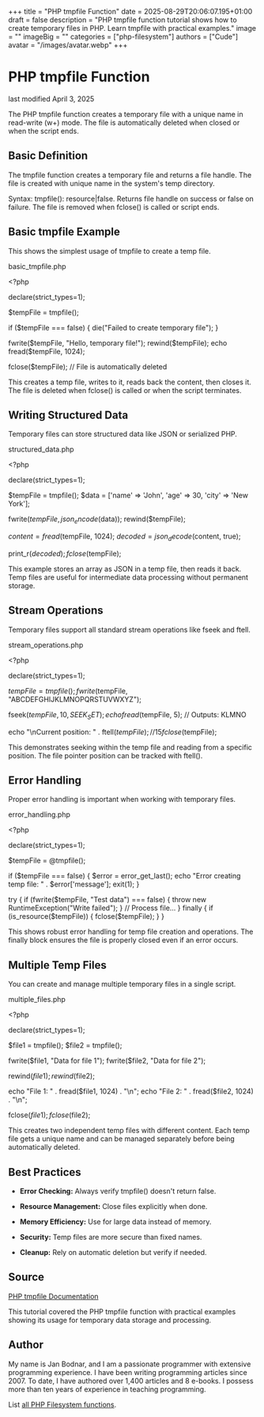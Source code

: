 +++
title = "PHP tmpfile Function"
date = 2025-08-29T20:06:07.195+01:00
draft = false
description = "PHP tmpfile function tutorial shows how to create temporary files in PHP. Learn tmpfile with practical examples."
image = ""
imageBig = ""
categories = ["php-filesystem"]
authors = ["Cude"]
avatar = "/images/avatar.webp"
+++

# PHP tmpfile Function

last modified April 3, 2025

The PHP tmpfile function creates a temporary file with a unique name
in read-write (w+) mode. The file is automatically deleted when closed or when
the script ends.

## Basic Definition

The tmpfile function creates a temporary file and returns a file
handle. The file is created with unique name in the system's temp directory.

Syntax: tmpfile(): resource|false. Returns file handle on success
or false on failure. The file is removed when fclose() is called or script ends.

## Basic tmpfile Example

This shows the simplest usage of tmpfile to create a temp file.

basic_tmpfile.php
  

&lt;?php

declare(strict_types=1);

$tempFile = tmpfile();

if ($tempFile === false) {
    die("Failed to create temporary file");
}

fwrite($tempFile, "Hello, temporary file!");
rewind($tempFile);
echo fread($tempFile, 1024);

fclose($tempFile); // File is automatically deleted

This creates a temp file, writes to it, reads back the content, then closes it.
The file is deleted when fclose() is called or when the script terminates.

## Writing Structured Data

Temporary files can store structured data like JSON or serialized PHP.

structured_data.php
  

&lt;?php

declare(strict_types=1);

$tempFile = tmpfile();
$data = ['name' =&gt; 'John', 'age' =&gt; 30, 'city' =&gt; 'New York'];

fwrite($tempFile, json_encode($data));
rewind($tempFile);

$content = fread($tempFile, 1024);
$decoded = json_decode($content, true);

print_r($decoded);
fclose($tempFile);

This example stores an array as JSON in a temp file, then reads it back. Temp
files are useful for intermediate data processing without permanent storage.

## Stream Operations

Temporary files support all standard stream operations like fseek and ftell.

stream_operations.php
  

&lt;?php

declare(strict_types=1);

$tempFile = tmpfile();
fwrite($tempFile, "ABCDEFGHIJKLMNOPQRSTUVWXYZ");

fseek($tempFile, 10, SEEK_SET);
echo fread($tempFile, 5); // Outputs: KLMNO

echo "\nCurrent position: " . ftell($tempFile); // 15
fclose($tempFile);

This demonstrates seeking within the temp file and reading from a specific
position. The file pointer position can be tracked with ftell().

## Error Handling

Proper error handling is important when working with temporary files.

error_handling.php
  

&lt;?php

declare(strict_types=1);

$tempFile = @tmpfile();

if ($tempFile === false) {
    $error = error_get_last();
    echo "Error creating temp file: " . $error['message'];
    exit(1);
}

try {
    if (fwrite($tempFile, "Test data") === false) {
        throw new RuntimeException("Write failed");
    }
    // Process file...
} finally {
    if (is_resource($tempFile)) {
        fclose($tempFile);
    }
}

This shows robust error handling for temp file creation and operations. The
finally block ensures the file is properly closed even if an error occurs.

## Multiple Temp Files

You can create and manage multiple temporary files in a single script.

multiple_files.php
  

&lt;?php

declare(strict_types=1);

$file1 = tmpfile();
$file2 = tmpfile();

fwrite($file1, "Data for file 1");
fwrite($file2, "Data for file 2");

rewind($file1);
rewind($file2);

echo "File 1: " . fread($file1, 1024) . "\n";
echo "File 2: " . fread($file2, 1024) . "\n";

fclose($file1);
fclose($file2);

This creates two independent temp files with different content. Each temp file
gets a unique name and can be managed separately before being automatically
deleted.

## Best Practices

- **Error Checking:** Always verify tmpfile() doesn't return false.

- **Resource Management:** Close files explicitly when done.

- **Memory Efficiency:** Use for large data instead of memory.

- **Security:** Temp files are more secure than fixed names.

- **Cleanup:** Rely on automatic deletion but verify if needed.

## Source

[PHP tmpfile Documentation](https://www.php.net/manual/en/function.tmpfile.php)

This tutorial covered the PHP tmpfile function with practical
examples showing its usage for temporary data storage and processing.

## Author

My name is Jan Bodnar, and I am a passionate programmer with extensive
programming experience. I have been writing programming articles since 2007.
To date, I have authored over 1,400 articles and 8 e-books. I possess more
than ten years of experience in teaching programming.

List [all PHP Filesystem functions](/php/#php-fs).